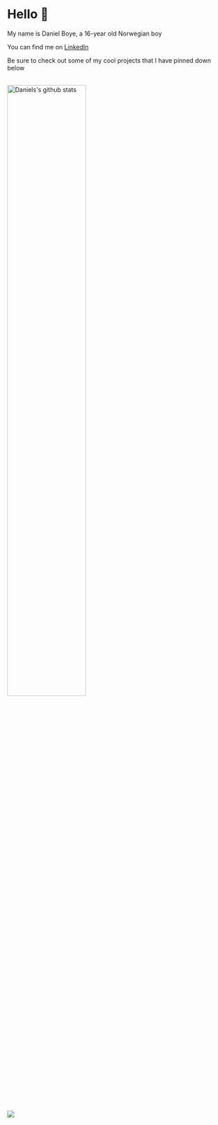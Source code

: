 # Hello 👋

My name is Daniel Boye, a 16-year old Norwegian boy

You can find me on [LinkedIn](https://www.linkedin.com/in/danielboye/) 

Be sure to check out some of my cool projects that I have pinned down below

<br>

<a href="https://github.com/swepool/github-readme-stats">
   <img width="60%" alt="Daniels's github stats" src="https://github-readme-stats.vercel.app/api?username=DanielBoye&show_icons=true&hide_border=true" />
</a>


<br>
<br> 

<img src="https://komarev.com/ghpvc/?username=DanielBoye&color=blue">
